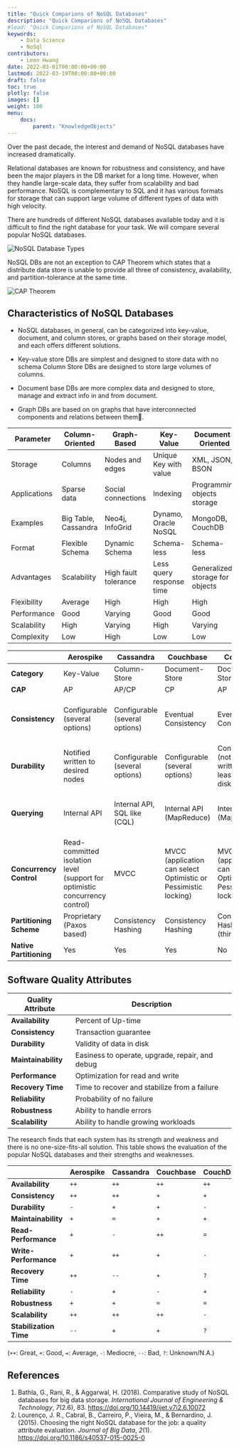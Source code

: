 ```yaml
---
title: "Quick Comparions of NoSQL Databases"
description: "Quick Comparions of NoSQL Databases"
#lead: "Quick Comparions of NoSQL Databases"
keywords: 
    - Data Science
    - NoSql
contributors:
    - Leon Hwang 
date: 2022-03-01T00:00:00+00:00
lastmod: 2022-03-19T00:00:00+00:00
draft: false
toc: true
plotly: false
images: []
weight: 100
menu:
    docs:
        parent: "KnowledgeObjects"
---
```

Over the past decade, the interest and demand of NoSQL databases have increased dramatically. 

Relational databases are known for robustness and consistency, and have been the major players in the DB market for a long time. However, when they handle large-scale data, they suffer from scalability and bad performance.  NoSQL is complementary to SQL and it has various formats for storage that can support large volume of different types of data with high velocity.

There are hundreds of different NoSQL databases available today and it is difficult to find the right database for your task.  We will compare several popular NoSQL databases.

![NoSQL Database Types](/images/NoSQL-DB-Types.png "NoSQL Database Type")


NoSQL DBs are not an exception to CAP Theorem which states that a distribute data store is unable to provide all three of consistency, availability, and partition-tolerance at the same time.

![CAP Theorem](/images/CAP-Theorem.png "CAP Theorem")



## Characteristics of NoSQL Databases

- NoSQL databases, in general, can be categorized into key-value, document, and column stores, or graphs based on their storage model, and each offers different solutions.

- Key-value store DBs are simplest and designed to store data with no schema Column Store DBs are designed to store large volumes of columns.

- Document base DBs are more complex data and designed to store, manage and extract info in and from document.

- Graph DBs are based on on graphs that have interconnected components and relations between them.

  

| Parameter    | Column-Oriented      | Graph-Based          | Key-Value                | Document-Oriented               |
| ------------ | -------------------- | -------------------- | ------------------------ | ------------------------------- |
| Storage      | Columns              | Nodes and edges      | Unique Key with value    | XML, JSON, BSON                 |
| Applications | Sparse data          | Social connections   | Indexing                 | Programming objects storage     |
| Examples     | Big Table, Cassandra | Neo4j, InfoGrid      | Dynamo, Oracle NoSQL     | MongoDB, CouchDB                |
| Format       | Flexible Schema      | Dynamic Schema       | Schema-less              | Schema-less                     |
| Advantages   | Scalability          | High fault tolerance | Less query response time | Generalized storage for objects |
| Flexibility  | Average              | High                 | High                     | High                            |
| Performance  | Good                 | Varying              | Good                     | Good                            |
| Scalability  | High                 | Varying              | High                     | Varying                         |
| Complexity   | Low                  | High                 | Low                      | Low                             |



|                         | Aerospike                                                    | Cassandra                       | Couchbase                                                    | CouchDB                                                      | Hbase                                          | MongoDB                                        | Voldemort                              |
| ----------------------- | ------------------------------------------------------------ | ------------------------------- | ------------------------------------------------------------ | ------------------------------------------------------------ | ---------------------------------------------- | ---------------------------------------------- | -------------------------------------- |
| **Category**            | Key-Value                                                    | Column-Store                    | Document-Store                                               | Document-Store                                               | Column-Store                                   | Document-Store                                 | Key-Value                              |
| **CAP**                 | AP                                                           | AP/CP                           | CP                                                           | AP                                                           | CP                                             | CP                                             | AP                                     |
| **Consistency**         | Configurable  (several options)                              | Configurable  (several options) | Eventual Consistency                                         | Eventual Consistency                                         | Configurable (strong and eventual consistency) | Configurable  (several options)                | Read-Repair (client handles conflicts) |
| **Durability**          | Notified written to desired nodes                            | Configurable  (several options) | Configurable  (several options)                              | Configurable  (notified written to at least one disk)        | Configurable  (several options)                | Configurable  (several options)                | Notified written to desired nodes      |
| **Querying**            | Internal API                                                 | Internal API, SQL like (CQL)    | Internal API (MapReduce)                                     | Internal API (MapReduce)                                     | Internal API                                   | Internal API, MapReduce, complex query support | Internal API (get, put, delete)        |
| **Concurrency Control** | Read-committed isolation level (support for optimistic concurrency control) | MVCC                            | MVCC (application can select Optimistic or Pessimistic locking) | MVCC (application can select Optimistic or Pessimistic locking) | Optimistic locking with MVCC                   | Master-slave with multi-granularity locking    | Optimistic locking with MVCC           |
| **Partitioning Scheme** | Proprietary (Paxos based)                                    | Consistency Hashing             | Consistency Hashing                                          | Consistency Hashing (third party)                            | Ranged Based                                   | Consistency Hashing                            | Consistency Hashing                    |
| **Native Partitioning** | Yes                                                          | Yes                             | Yes                                                          | No                                                           | Yes                                            | Yes                                            | Yes                                    |



## Software Quality Attributes

| Quality Attribute   | Description                                     |
| ------------------- | ----------------------------------------------- |
| **Availability**    | Percent of Up-time                              |
| **Consistency**     | Transaction guarantee                           |
| **Durability**      | Validity of data in disk                        |
| **Maintainability** | Easiness to operate, upgrade, repair, and debug |
| **Performance**     | Optimization for read and write                 |
| **Recovery Time**   | Time to recover and stabilize from a failure    |
| **Reliability**     | Probability of no failure                       |
| **Robustness**      | Ability to handle errors                        |
| **Scalability**     | Ability to handle growing workloads             |

The research finds that each system has its strength and weakness and there is no one-size-fits-all solution. This table shows the evaluation of the popular NoSQL databases and their strengths and weaknesses. 

|                        | Aerospike | Cassandra | Couchbase | CouchDB | HBase | MongoDB | Voldemort |
| ---------------------- | --------- | --------- | --------- | ------- | ----- | ------- | --------- |
| **Availability**       | `++`      | `++`      | `++`      | `++`    | `-`   | `-`     | `++`      |
| **Consistency**        | `++`      | `++`      | `+`       | `+`     | `=`   | `++`    | `+`       |
| **Durability**         | `-`       | `+`       | `+`       | `-`     | `+`   | `+`     | `+`       |
| **Maintainability**    | `+`       | `=`       | `+`       | `+`     | `-`   | `=`     | `-`       |
| **Read-Performance**   | `+`       | `-`       | `++`      | `=`     | `-`   | `++`    | `+`       |
| **Write-Performance**  | `+`       | `++`      | `+`       | `-`     | `+`   | `-`     | `++`      |
| **Recovery Time**      | `++`      | `--`      | `+`       | `?`     | `?`   | `++`    | `?`       |
| **Reliability**        | `-`       | `+`       | `-`       | `+`     | `+`   | `++`    | `?`       |
| **Robustness**         | `+`       | `+`       | `=`       | `=`     | `--`  | `=`     | `?`       |
| **Scalability**        | `++`      | `++`      | `++`      | `-`     | `++`  | `-`     | `+`       |
| **Stabilization Time** | `--`      | `+`       | `+`       | `?`     | `?`   | `--`    | `?`       |

(`++`: Great, `+`: Good, `=`: Average, `-`: Mediocre, `--`: Bad, `?`: Unknown/N.A.)



## References
1. Bathla, G., Rani, R., & Aggarwal, H. (2018). Comparative study of NoSQL databases for big data storage. *International Journal of Engineering & Technology*, *7*(2.6), 83. https://doi.org/10.14419/ijet.v7i2.6.10072
2. Lourenço, J. R., Cabral, B., Carreiro, P., Vieira, M., & Bernardino, J. (2015). Choosing the right NoSQL database for the job: a quality attribute evaluation. *Journal of Big Data*, *2*(1). https://doi.org/10.1186/s40537-015-0025-0
